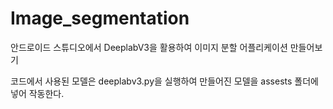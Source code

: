 # Image_segmentation
안드로이드 스튜디오에서 DeeplabV3을 활용하여 이미지 분할 어플리케이션 만들어보기

코드에서 사용된 모델은 deeplabv3.py을 실행하여 만들어진 모델을 assests 폴더에 넣어 작동한다.
